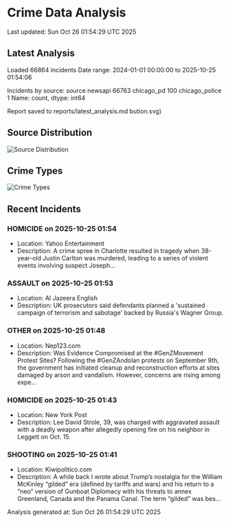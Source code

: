 # Crime Data Analysis
Last updated: Sun Oct 26 01:54:29 UTC 2025

## Latest Analysis

Loaded 66864 incidents
Date range: 2024-01-01 00:00:00 to 2025-10-25 01:54:06

Incidents by source:
source
newsapi           66763
chicago_pd          100
chicago_police        1
Name: count, dtype: int64

Report saved to reports/latest_analysis.md
bution.svg)

## Source Distribution
![Source Distribution](images/source_distribution.svg)

## Crime Types
![Crime Types](images/crime_types.svg)

## Recent Incidents

### HOMICIDE on 2025-10-25 01:54
- Location: Yahoo Entertainment
- Description: A crime spree in Charlotte resulted in tragedy when 38-year-old Justin Carlton was murdered, leading to a series of violent events involving suspect Joseph...


### ASSAULT on 2025-10-25 01:53
- Location: Al Jazeera English
- Description: UK prosecutors said defendants planned a 'sustained campaign of terrorism and sabotage' backed by Russia's Wagner Group.


### OTHER on 2025-10-25 01:48
- Location: Nep123.com
- Description: Was Evidence Compromised at the #GenZMovement Protest Sites? Following the #GenZAndolan protests on September 9th, the government has initiated cleanup and reconstruction efforts at sites damaged by arson and vandalism. However, concerns are rising among expe…


### HOMICIDE on 2025-10-25 01:43
- Location: New York Post
- Description: Lee David Strole, 39, was charged with aggravated assault with a deadly weapon after allegedly opening fire on his neighbor in Leggett on Oct. 15.


### SHOOTING on 2025-10-25 01:41
- Location: Kiwipolitico.com
- Description: A while back I wrote about Trump’s nostalgia for the William McKinley “gilded” era (defined by tariffs and wars) and his return to a “neo” version of Gunboat Diplomacy with his threats to annex Greenland, Canada and the Panama Canal. The term “gilded” was bes…

Analysis generated at: Sun Oct 26 01:54:29 UTC 2025
